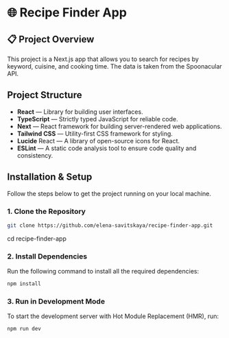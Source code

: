 # 🌐 Recipe Finder App

## 📋 Project Overview

This project is a Next.js app that allows you to search for recipes by keyword, cuisine, and cooking time. The data is taken from the Spoonacular API.

## Project Structure

- **React** — Library for building user interfaces.
- **TypeScript** — Strictly typed JavaScript for reliable code.
- **Next** — React framework for building server-rendered web applications.
- **Tailwind CSS** — Utility-first CSS framework for styling.
- **Lucide** React — A library of open-source icons for React.
- **ESLint** — A static code analysis tool to ensure code quality and consistency.

## Installation & Setup

Follow the steps below to get the project running on your local machine.

### 1. Clone the Repository

```bash
git clone https://github.com/elena-savitskaya/recipe-finder-app.git
```

cd recipe-finder-app

### 2. Install Dependencies

Run the following command to install all the required dependencies:

```bash
npm install
```

### 3. Run in Development Mode

To start the development server with Hot Module Replacement (HMR), run:

```bash
npm run dev
```
